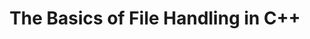 ---
id: cpp-file-handling-basics
title: The Basics of File Handling in C++
sidebar_label: The Basics of File Handling in C++
sidebar_position: 1
tags: 
  [
    c++,
    programming,
    c++ files,
    file handling basics,
    c++ file handling
  ]
description: In this tutorial, we'll cover the basics of file handling in C++. We'll explore how to open, read, write, and close files using the standard library's file stream classes. You'll learn about input and output file streams, as well as the functions and methods for manipulating file data. Understanding file handling is essential for C++ programs that need to interact with external files, enabling you to store and retrieve data efficiently.
---